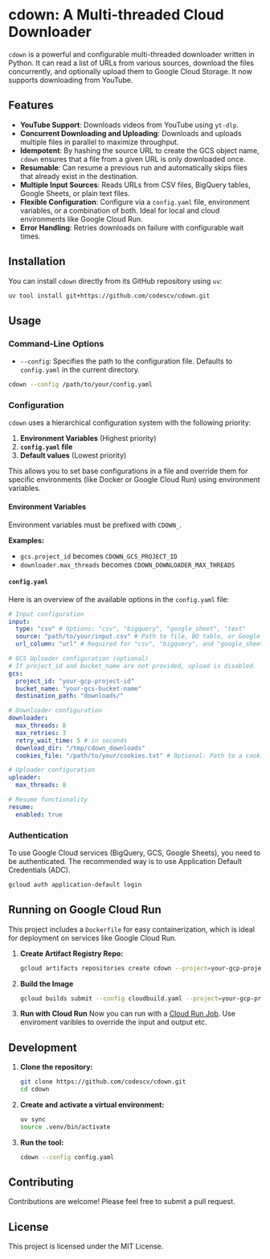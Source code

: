 # cdown: A Multi-threaded Cloud Downloader

`cdown` is a powerful and configurable multi-threaded downloader written in Python. It can read a list of URLs from various sources, download the files concurrently, and optionally upload them to Google Cloud Storage. It now supports downloading from YouTube.

## Features

*   **YouTube Support**: Downloads videos from YouTube using `yt-dlp`.
*   **Concurrent Downloading and Uploading**: Downloads and uploads multiple files in parallel to maximize throughput.
*   **Idempotent**: By hashing the source URL to create the GCS object name, `cdown` ensures that a file from a given URL is only downloaded once.
*   **Resumable**: Can resume a previous run and automatically skips files that already exist in the destination.
*   **Multiple Input Sources**: Reads URLs from CSV files, BigQuery tables, Google Sheets, or plain text files.
*   **Flexible Configuration**: Configure via a `config.yaml` file, environment variables, or a combination of both. Ideal for local and cloud environments like Google Cloud Run.
*   **Error Handling**: Retries downloads on failure with configurable wait times.

## Installation

You can install `cdown` directly from its GitHub repository using `uv`:

```bash
uv tool install git+https://github.com/codescv/cdown.git
```

## Usage

### Command-Line Options

*   `--config`: Specifies the path to the configuration file. Defaults to `config.yaml` in the current directory.

```bash
cdown --config /path/to/your/config.yaml
```

### Configuration

`cdown` uses a hierarchical configuration system with the following priority:

1.  **Environment Variables** (Highest priority)
2.  **`config.yaml` file**
3.  **Default values** (Lowest priority)

This allows you to set base configurations in a file and override them for specific environments (like Docker or Google Cloud Run) using environment variables.

#### Environment Variables

Environment variables must be prefixed with `CDOWN_`.

**Examples:**
*   `gcs.project_id` becomes `CDOWN_GCS_PROJECT_ID`
*   `downloader.max_threads` becomes `CDOWN_DOWNLOADER_MAX_THREADS`

#### `config.yaml`

Here is an overview of the available options in the `config.yaml` file:

```yaml
# Input configuration
input:
  type: "csv" # Options: "csv", "bigquery", "google_sheet", "text"
  source: "path/to/your/input.csv" # Path to file, BQ table, or Google Sheet
  url_column: "url" # Required for "csv", "bigquery", and "google_sheet"

# GCS Uploader configuration (optional)
# If project_id and bucket_name are not provided, upload is disabled.
gcs:
  project_id: "your-gcp-project-id"
  bucket_name: "your-gcs-bucket-name"
  destination_path: "downloads/"

# Downloader configuration
downloader:
  max_threads: 8
  max_retries: 3
  retry_wait_time: 5 # in seconds
  download_dir: "/tmp/cdown_downloads"
  cookies_file: "/path/to/your/cookies.txt" # Optional: Path to a cookies file for yt-dlp

# Uploader configuration
uploader:
  max_threads: 8

# Resume functionality
resume:
  enabled: true
```

### Authentication

To use Google Cloud services (BigQuery, GCS, Google Sheets), you need to be authenticated. The recommended way is to use Application Default Credentials (ADC).

```bash
gcloud auth application-default login
```

## Running on Google Cloud Run

This project includes a `Dockerfile` for easy containerization, which is ideal for deployment on services like Google Cloud Run.

1.  **Create Artifact Registry Repo:**
    ```bash
    gcloud artifacts repositories create cdown --project=your-gcp-project --location=us-central1 --repository-format=docker
    ```

2.  **Build the Image**
    ```bash
    gcloud builds submit --config cloudbuild.yaml --project=your-gcp-project
    ```

3.  **Run with Cloud Run**
Now you can run with a [Cloud Run Job](https://pantheon.corp.google.com/run/jobs/create).
Use enviroment varibles to override the input and output etc.


## Development

1.  **Clone the repository:**
    ```bash
    git clone https://github.com/codescv/cdown.git
    cd cdown
    ```

2.  **Create and activate a virtual environment:**
    ```bash
    uv sync
    source .venv/bin/activate
    ```

3.  **Run the tool:**
    ```bash
    cdown --config config.yaml
    ```

## Contributing

Contributions are welcome! Please feel free to submit a pull request.

## License

This project is licensed under the MIT License.
